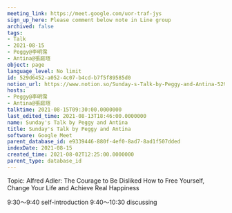```yaml
---
meeting_link: https://meet.google.com/uor-traf-jys
sign_up_here: Please comment below note in Line group
archived: false
tags:
- Talk
- 2021-08-15
- Peggy@李明霈
- Antina@張庭瑄
object: page
language_level: No limit
id: 529d6452-a052-4c07-b4cd-b7f5f89585d0
notion_url: https://www.notion.so/Sunday-s-Talk-by-Peggy-and-Antina-529d6452a0524c07b4cdb7f5f89585d0
hosts:
- Peggy@李明霈
- Antina@張庭瑄
talktime: 2021-08-15T09:30:00.0000000
last_edited_time: 2021-08-13T18:46:00.0000000
name: Sunday's Talk by Peggy and Antina
title: Sunday's Talk by Peggy and Antina
software: Google Meet
parent_database_id: e9339446-880f-4ef0-8ad7-8ad1f507dded
indexDate: 2021-08-15
created_time: 2021-08-02T12:25:00.0000000
parent_type: database_id
---
```


Topic: Alfred Adler: The Courage to Be Disliked
How to Free Yourself, Change Your Life and Achieve Real Happiness

9:30～9:40 self-introduction
9:40～10:30 discussing


